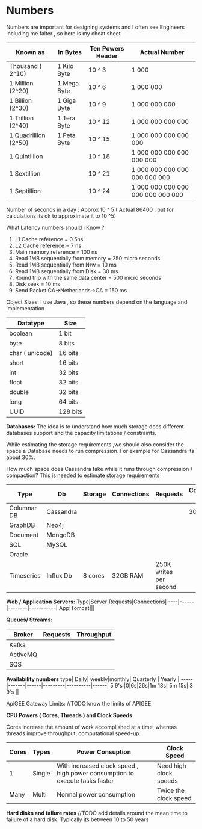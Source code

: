 # Numbers
Numbers are important for designing systems and I often see Engineers including me falter , so here is my cheat sheet



|  Known as         | In Bytes       | Ten Powers Header | Actual Number
--------------------| -------------  | ------------      |---------------   
| Thousand ( 2^10)          |     1 Kilo Byte        | 10 ^ 3            | 1 000                             
| 1 Million (2^20)           | 1 Mega Byte            | 10 ^ 6            | 1 000 000 
1 Billion   (2^30)        | 1 Giga Byte            | 10 ^ 9            | 1 000 000 000
1 Trillion  (2^40)        | 1 Tera Byte            | 10 ^ 12           | 1 000 000 000 000 
1 Quadrillion (2^50)       | 1 Peta Byte            | 10 ^ 15           | 1 000 000 000 000 000
1 Quintillion       |                 | 10 ^ 18           | 1 000 000 000 000 000 000
1 Sextillion        |                 | 10 ^ 21           | 1 000 000 000 000 000 000 000
1 Septillion        |                 | 10 ^ 24           | 1 000 000 000 000 000 000 000 000 


Number of seconds in a day : Approx 10 ^ 5 ( Actual 86400 , but for calculations its ok to approximate it to 10 ^5)

What Latency numbers should i Know ?

1) L1 Cache reference  = 0.5ns
2) L2 Cache reference = 7 ns
3) Main memory reference = 100 ns
4) Read 1MB sequentially from memory = 250 micro seconds
5) Read 1MB sequentially from N/w = 10 ms
6) Read 1MB sequentially from Disk = 30 ms
7) Round trip with the same data center = 500 micro seconds
8) Disk seek = 10 ms
9) Send Packet CA->Netherlands->CA = 150 ms

Object Sizes:
I use Java , so these numbers depend on the language and implementation

|Datatype|Size
---------|-----
boolean | 1 bit
byte |  8 bits
char ( unicode) |  16 bits
short | 16 bits
int |  32 bits
float | 32 bits
double| 32 bits
long | 64 bits
UUID | 128 bits


**Databases:** The idea is to understand how much storage does different databases support and the capacity limitations / constraints.

While estimating the storage requirements ,we should also consider the space a Database needs to run compression. For example for Cassandra its about 30%.

How much space does Cassandra take while it runs through compression / compaction? This is needed to estimate storage requirements

Type|Db|Storage|Connections|Requests|Compression Reqs|Comments|
----|--|-------|-----------|--------|----------------|--------|
Columnar DB| Cassandra||||30% space|
GraphDB     |Neo4j||
Document|MongoDB
SQL|MySQL||
   |Oracle||
Timeseries|Influx Db| 8 cores | 32GB RAM| 250K writes per second   
   
**Web / Application Servers:**
Type|Server|Requests|Connections|
----|------|--------|-----------|
App|Tomcat|||

**Queues/ Streams:**

Broker|Requests|Throughput|
-----|---------|----------|
Kafka|||
ActiveMQ|||
SQS|||

**Availability numbers**
type| Daily| weekly|monthly| Quarterly | Yearly |
-----|-------|------|---------|----------|------|
5 9's |0|6s|26s|1m 18s| 5m 15s|
3 9's ||



ApiGEE Gateway Limits: //TODO know the limits of APIGEE 

**CPU Powers ( Cores, Threads ) and Clock Speeds**

Cores increase the amount of work accomplished at a time, whereas threads improve throughput, computational speed-up.

|  Cores         | Types       | Power  Consuption| Clock Speed
--------------------| -------------  | ------------      |---------------   
| 1          |     Single        | With increased clock speed , high power consumption to execute tasks faster          | Need high clock speeds                            
| Many           | Multi            | Normal power consumption           | Twice the clock speed


**Hard disks and failure rates**
//TODO add details around the mean time to failure of a hard disk. Typically its between 10 to 50 years
